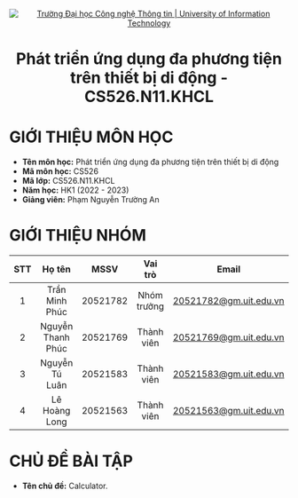 <!-- Banner -->
<p align="center">
  <a href="https://www.uit.edu.vn/" title="Trường Đại học Công nghệ Thông tin" style="border: none;">
    <img src="https://i.imgur.com/WmMnSRt.png" alt="Trường Đại học Công nghệ Thông tin | University of Information Technology">
  </a>
</p>
<h1 align="center">Phát triển ứng dụng đa phương tiện trên thiết bị di động - CS526.N11.KHCL</h1>

# GIỚI THIỆU MÔN HỌC
- **Tên môn học:** Phát triển ứng dụng đa phương tiện trên thiết bị di động
- **Mã môn học:** CS526
- **Mã lớp:** CS526.N11.KHCL
- **Năm học:** HK1 (2022 - 2023)
- **Giảng viên:** Phạm Nguyễn Trường An
# GIỚI THIỆU NHÓM
| STT | Họ tên | MSSV | Vai trò | Email |
| :---: | :---: | :---: | :---: | :---: |
| 1 | Trần Minh Phúc | 20521782 | Nhóm trưởng | 20521782@gm.uit.edu.vn |
| 2 | Nguyễn Thanh Phúc | 20521769 | Thành viên | 20521769@gm.uit.edu.vn |
| 3 | Nguyễn Tú Luân | 20521583 | Thành viên | 20521583@gm.uit.edu.vn |
| 4 | Lê Hoàng Long | 20521563 | Thành viên | 20521563@gm.uit.edu.vn |
# CHỦ ĐỀ BÀI TẬP
- **Tên chủ đề:** Calculator.
